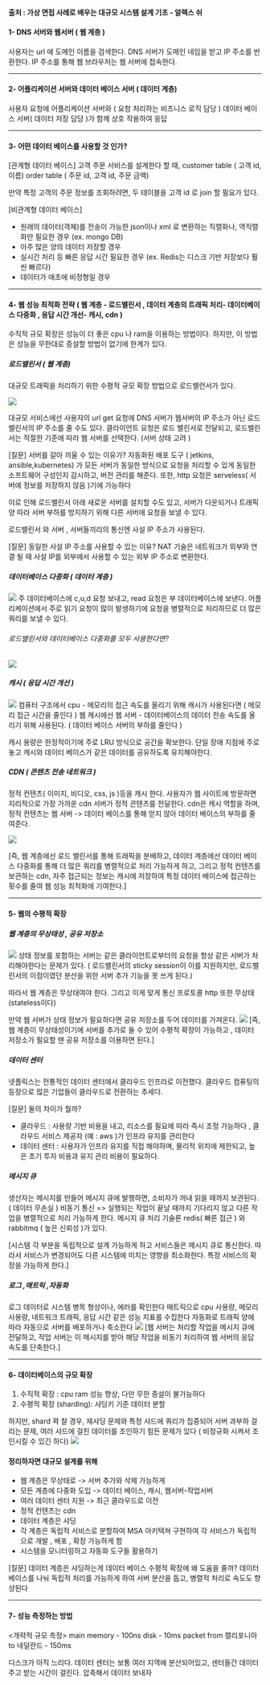#### 출처 : 가상 면접 사례로 배우는 대규모 시스템 설계 기초 - 알렉스 쉬
#### 1- DNS 서버와 웹서버 ( 웹 계층 )
사용자는 url 에 도메인 이름을 검색한다.
DNS 서버가 도메인 네임을 받고 IP 주소를 반환한다. 
IP 주소를 통해 웹 브라우저는 웹 서버에 접속한다. 

---

#### 2- 어플리케이션 서버와 데이터 베이스 서버 ( 데이터 계층)
사용자 요청에 어플리케이션 서버와 ( 요청 처리하는 비즈니스 로직 담당 )
데이터 베이스 서버( 데이터 저장 담당 )가 함께 상호 작용하여 응답 

---

#### 3- 어떤 데이터 베이스를 사용할 것 인가? 
[관계형 데이터 베이스]
고객 주문 서비스를 설계한다 할 때,
customer table ( 고객 id, 이름)
order table ( 주문 id, 고객 id, 주문 금액)

만약 특정 고객의 주문 정보를 조회하려면, 두 테이블을 고객 id 로 join 할 필요가 있다.

[비관계형 데이터 베이스]
- 원래의 데이터(객체)를 전송이 가능한 json이나 xml 로 변환하는 직렬화나, 역직렬화만 필요한 경우 (ex. mongo DB)
- 아주 많은 양의  데이터 저장할 경우
- 실시간 처리 등 빠른 응답 시간 필요한 경우 (ex. Redis는 디스크 기반 저장보다 훨씬 빠르다)
- 데이터가 애초에 비정형일 경우 

---

#### 4-  웹 성능 최적화 전략 ( 웹 계층 - 로드밸린서 , 데이터 계층의 트래픽 처리- 데이터베이스 다중화 , 응답 시간 개선- 캐시, cdn )
수직적 규모 확장은 성능이 더 좋은 cpu 나 ram을 이용하는 방법이다. 하지만, 이 방법은 성능을 무한대로 증설할 방법이 없기에 한계가 있다.

##### 로드밸린서 ( 웹 계층)
대규모 트래픽을 처리하기 위한 수평적 규모 확장 방법으로 로드밸런서가 있다.

![](https://i.imgur.com/Obr003s.png)

대규모 서비스에선 사용자의 url get 요청에 DNS 서버가 웹서버의 IP 주소가 아닌 로드밸린서의 IP 주소를 줄 수도 있다. 클라이언트 요청은 로드 밸린서로 전달되고, 로드밸린서는 적절한 기준에 따라 웹 서버를 선택한다. (서버 상태 고려 )

[질문] 서버를 갈아 끼울 수 있는 이유가?
자동화된 배포 도구 ( jetkins, ansible,kubernetes) 가 모든 서버가 동일한 방식으로 요청을 처리할 수 있게 동일한 소프트웨어 구성인지 감시하고, 버전 관리를 해준다. 
또한, http 요청은 serveless( 서버에 정보를 저장하지 않음 )기에 가능하다

이로 인해 로드밸린서 아래 새로운 서버를 설치할 수도 있고, 서버가 다운되거나 트래픽 양 따라 서버 부하를 방지하기 위해 다른 서버에 요청을 보낼 수 있다. 

로드밸린서 와 서버 , 서버들끼리의 통신엔 사설 IP 주소가 사용된다.

[질문] 동일한 사설 IP 주소를 사용할 수 있는 이유? 
NAT 기술은 네트워크가 외부와 연결 될 때 사설 IP를 외부에서 사용할 수 있는 외부 IP 주소로 변환한다.

##### 데이터베이스 다중화 ( 데이터 계층 )
![](https://i.imgur.com/XhsryLJ.png)
주 데이터베이스에 c,u,d 요청 보내고, read 요청은 부 데이터베이스에 보낸다. 어플리케이션에서 주로 읽기 요청이 많이 발생하기에 요청을 병렬적으로 처리하므로 더 많은 쿼리를 보낼 수 있다.

###### 로드밸린서와 데이터베이스 다중화를 모두 사용한다면?

![](https://i.imgur.com/jsxbUZq.png)
##### 캐시 ( 응답 시간 개선 ) 

![](https://i.imgur.com/6MQiN1M.png)
컴퓨터 구조에서 cpu - 메모리의 접근 속도를 올리기 위해 캐시가 사용된다면 ( 메모리 접근 시간을 줄인다 )
웹 캐시에선 웹 서버 - 데이터베이스의 데이터 전송 속도를 올리기 위해 사용된다.  ( 데이터 베이스 서버의 부하를 줄인다 )

캐시 용량은 한정적이기에 주로 LRU 방식으로 공간을 확보한다. 
단일 장애 지점에 주로 놓고 캐시와 데이터 베이스가 같은 데이터를 공유하도록 유지해야한다. 


##### CDN ( 콘텐츠 전송 네트워크 )
정적 컨텐츠( 이미지, 비디오, css, js )등을 캐시 한다. 
사용자가 웹 사이트에 방문하면 지리적으로 가장 가까운 cdn 서버가 정적 콘텐츠를 전달한다. cdn은 캐시 역할을 하며, 정적 컨텐츠는 웹 서버 -> 데이터 베이스를 통해 얻지 않아 데이터 베이스의 부하를 줄여준다. 


![](https://i.imgur.com/6AKEGKM.png)

[즉, 웹 계층에선 로드 밸린서를 통해 트래픽을 분배하고, 데이터 계층에선 데이터 베이스 다중화를 통해 더 많은 쿼리를 병렬적으로 처리 가능하게 하고, 그리고 정적 컨텐츠를 보관하는 cdn, 자주 접근되는 정보는 캐시에 저장하여 특정 데이터 베이스에 접근하는 횟수를 줄여 웹 성능 최적화에 기여한다.]

---

#### 5- 웹의 수평적 확장

##### 웹 계층의 무상태성 , 공유 저장소

![](https://i.imgur.com/l9oJFjY.png)
상태 정보를 포함하는 서버는 같은 클라이언트로부터의 요청을 항상 같은 서버가 처리해야한다는 문제가 있다. ( 로드밸린서의 sticky session이 이를 지원하지만, 로드밸린서의 이점이였던 분산을 위한 서버 추가 기능을 못 쓰게 된다.)

따라서 웹 계층은 무상태여야 한다. 그리고 이게 맞게 통신 프로토콜 http 또한 무상태 (stateless이다)

만약 웹 서버가 상태 정보가 필요하다면 공유 저장소를 두어 데이터를 가져온다. 
![](https://i.imgur.com/xfgCPlt.png)
[즉, 웹 계층이 무상태성이기에 서버를 추가로 둘 수 있어 수평적 확장이 가능하고 , 데이터 저장소가 필요할 땐 공유 저장소를 이용하면 된다.]
##### 데이터 센터
넷플릭스는 전통적인 데이터 센터에서 클라우드 인프라로 이전했다.
클라우드 컴퓨팅의 등장으로 많은 기업들이 클라우드로 전환하는 추세다.

[질문] 둘의 차이가 뭘까?
- 클라우드 : 사용량 기반 비용을 내고, 리소스를 필요에 따라 즉시 조정 가능하다 , 클라우드 서비스 제공자 (예 : aws )가 인프라 유지를 관리한다
- 데이터 센터 : 사용자가 인프라 유지를 직접 해야하며, 물리적 위치에 제한되고, 높은 초기 투자 비용과 유지 관리 비용이 필요하다.
##### 메시지 큐
생산자는 메시지를 만들어 메시지 큐에 발행하면, 소비자가 꺼내 읽을 때까지 보관된다. ( 데이터 무손실 )
비동기 통신 => 실행되는 작업이 끝날 때까지 기다리지 않고 다른 작업을 병렬적으로 처리 가능하게 한다. 
메시지 큐 처리 기술론 redis( 빠른 접근 ) 와 rabbitmq ( 높은 신뢰성 )가 있다. 

[시스템 각 부분을 독립적으로 설계 가능하게 하고 서비스들은 메시지 큐로 통신한다. 따라서 서비스가 변경되어도 다른 시스템에 미치는 영향을 최소화한다. 특정 서비스의 확장을 가능하게 한다.]

##### 로그 ,매트릭 ,자동화
로그 데이터로 시스템 병목 형상이나, 에러를 확인한다
매트릭으로 cpu 사용량, 메모리 사용량, 네트워크 트래픽, 응답 시간 같은 성능 지표를 수집한다
자동화로 트래픽 양에 따라 자동으로 서버를 배포하거나 축소한다
![](https://i.imgur.com/Q9KFsNa.png)
[웹 서버는 처리할 작업을 메시지 큐에 전달하고, 작업 서버는 이 메시지를 받아 해당 작업을 비동기 처리하여 웹 서버의 응답 속도를 단축한다.]

---
#### 6- 데이터베이스의 규모 확장
1. 수직적 확장 : cpu ram 성능 향상, 다만 무한 증설이 불가능하다
2. 수평적 확장 (sharding): 샤딩키 기준 데이터 분할

하지만, shard 꽉 찰 경우, 재샤딩 문제와 특정 샤드에 쿼리가 집중되어 서버 과부하 걸리는 문제, 여러 샤드에 걸친 데이터를 조인하기 힘든 문제가 있다 ( 비정규화 시켜서 조인시킬 수 있긴 하다)
![](https://i.imgur.com/coLhN9y.png)


#### 정리하자면 대규모 설계를 위해 

- 웹 계층은 무상태로 -> 서버 추가와 삭제 가능하게
- 모든 계층에 다중화 도입 -> 데이터 베이스, 캐시, 웹서버-작업서버
- 여러 데이터 센터 지원 -> 최근 클라우드로 이전
- 정적 컨텐츠는 cdn
- 데이터 계층은 샤딩
- 각 계층은 독립적 서비스로 분할하여 MSA 아키텍쳐 구현하여 각 서비스가 독립적으로 개발 , 배포 , 확장 가능하게 함
- 시스템을 모니터링하고 자동화 도구들 활용하기

[질문] 데이터 계층은 샤딩하는게 데이터 베이스 수평적 확장에 왜 도움을 줄까?
데이터 베이스를 나눠 독립적 처리를 가능하게 하여 서버 분산을 돕고, 병렬적 처리로 속도도 향샹된다

---
#### 7- 성능 측정하는 방법

<개략적 규모 측정>
main memory - 100ns
disk - 10ms
packet from 캘리포니아 to 네덜란드 - 150ms

디스크가 아직 느리다. 데이터 센터는 보통 여러 지역에 분산되어있고, 센터들간 데이터 주고 받는 시간이 걸린다. 압축해서 데이터 보내자